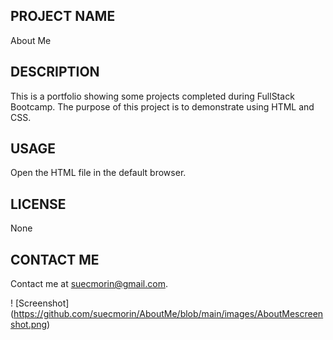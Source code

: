 ## PROJECT NAME 
About Me

## DESCRIPTION
This is a portfolio showing some projects completed during FullStack Bootcamp. The purpose of this project is to demonstrate using HTML and CSS.

## USAGE
Open the HTML file in the default browser.

## LICENSE
None

## CONTACT ME
Contact me at suecmorin@gmail.com.

! [Screenshot] (https://github.com/suecmorin/AboutMe/blob/main/images/AboutMescreenshot.png)
